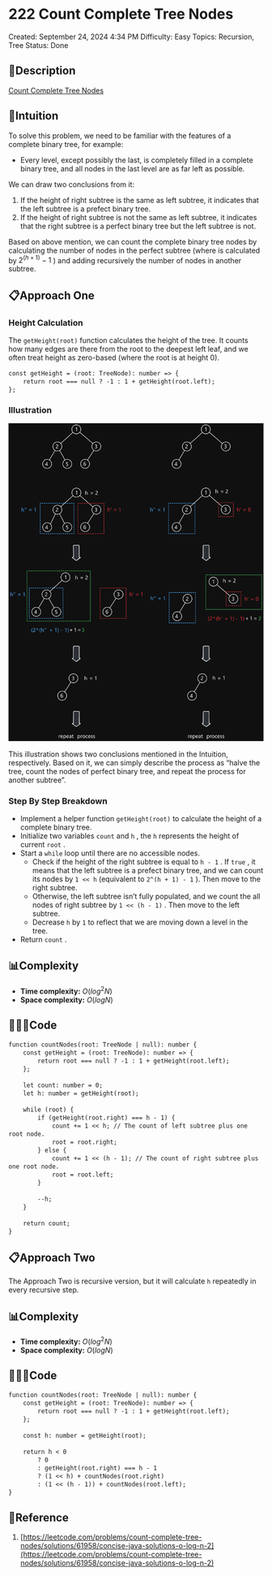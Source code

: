 # 222 Count Complete Tree Nodes

Created: September 24, 2024 4:34 PM
Difficulty: Easy
Topics: Recursion, Tree
Status: Done

## 📖Description

[Count Complete Tree Nodes](https://leetcode.com/problems/count-complete-tree-nodes/description/)

## 🤔Intuition

To solve this problem, we need to be familiar with the features of a complete binary tree, for example:

- Every level, except possibly the last, is completely filled in a complete binary tree, and all nodes in the last level are as far left as possible.

We can draw two conclusions from it:

1. If the height of right subtree is the same as left subtree, it indicates that the left subtree is a prefect binary tree.
2. If the height of right subtree is not the same as left subtree, it indicates that the right subtree is a perfect binary tree but the left subtree is not.

Based on above mention, we can count the complete binary tree nodes by calculating the number of nodes in the perfect subtree (where is calculated by $2^{(h + 1)} - 1$ ) and adding recursively the number of nodes in another subtree.

## 📋Approach One

### Height Calculation

The `getHeight(root)` function calculates the height of the tree. It counts how many edges are there from the root to the deepest left leaf, and we often treat height as zero-based (where the root is at height 0).

```tsx
const getHeight = (root: TreeNode): number => {
    return root === null ? -1 : 1 + getHeight(root.left);
};
```

### Illustration

![CountCompleteTreeNodes.png](CountCompleteTreeNodes.png)

This illustration shows two conclusions mentioned in the Intuition, respectively. Based on it, we can simply describe the process as “halve the tree, count the nodes of perfect binary tree, and repeat the process for another subtree”.

### Step By Step Breakdown

- Implement a helper function `getHeight(root)` to calculate the height of a complete binary tree.
- Initialize two variables `count` and `h` , the `h` represents the height of current `root` .
- Start a `while` loop until there are no accessible nodes.
    - Check if the height of the right subtree is equal to `h - 1` . If `true` , it means that the left subtree is a prefect binary tree, and we can count its nodes by `1 << h` (equivalent to `2^(h + 1) - 1` ). Then move to the right subtree.
    - Otherwise, the left subtree isn’t fully populated, and we count the all nodes of right subtree by `1 << (h - 1)` . Then move to the left subtree.
    - Decrease `h` by `1` to reflect that we are moving down a level in the tree.
- Return `count` .

## 📊Complexity

- **Time complexity:** $O(log^2N)$
- **Space complexity:** $O(logN)$

## 🧑🏻‍💻Code

```tsx
function countNodes(root: TreeNode | null): number {
    const getHeight = (root: TreeNode): number => {
        return root === null ? -1 : 1 + getHeight(root.left);
    };

    let count: number = 0;
    let h: number = getHeight(root);

    while (root) {
        if (getHeight(root.right) === h - 1) {
            count += 1 << h; // The count of left subtree plus one root node.
            root = root.right;
        } else {
            count += 1 << (h - 1); // The count of right subtree plus one root node.
            root = root.left;
        }

        --h;
    }

    return count;
}
```

## 📋Approach Two

The Approach Two is recursive version, but it will calculate `h` repeatedly in every recursive step.

## 📊Complexity

- **Time complexity:** $O(log^2N)$
- **Space complexity:** $O(logN)$

## 🧑🏻‍💻Code

```tsx
function countNodes(root: TreeNode | null): number {
    const getHeight = (root: TreeNode): number => {
        return root === null ? -1 : 1 + getHeight(root.left);
    };

    const h: number = getHeight(root);

    return h < 0
        ? 0
        : getHeight(root.right) === h - 1
        ? (1 << h) + countNodes(root.right)
        : (1 << (h - 1)) + countNodes(root.left);
}
```

## 🔖Reference

1. [https://leetcode.com/problems/count-complete-tree-nodes/solutions/61958/concise-java-solutions-o-log-n-2](https://leetcode.com/problems/count-complete-tree-nodes/solutions/61958/concise-java-solutions-o-log-n-2)